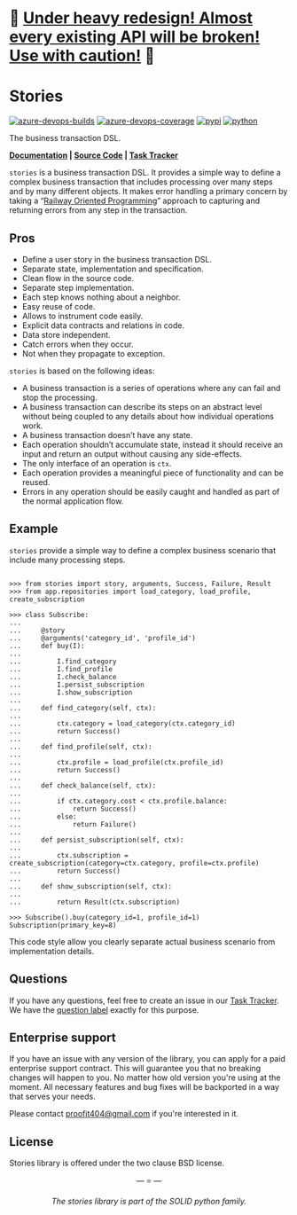 # 🚧 [Under heavy redesign! Almost every existing API will be broken! Use with caution!](https://github.com/proofit404/stories/tree/develop) 🚧

# Stories

[![azure-devops-builds](https://img.shields.io/azure-devops/build/proofit404/stories/3?style=flat-square)](https://dev.azure.com/proofit404/stories/_build/latest?definitionId=3&branchName=master)
[![azure-devops-coverage](https://img.shields.io/azure-devops/coverage/proofit404/stories/3?style=flat-square)](https://dev.azure.com/proofit404/stories/_build/latest?definitionId=3&branchName=master)
[![pypi](https://img.shields.io/pypi/v/stories?style=flat-square)](https://pypi.python.org/pypi/stories/)
[![python](https://img.shields.io/pypi/pyversions/stories?style=flat-square)](https://pypi.python.org/pypi/stories/)

The business transaction DSL.

**[Documentation](https://proofit404.github.io/stories/) |
[Source Code](https://github.com/proofit404/stories) |
[Task Tracker](https://github.com/proofit404/stories/issues)**

`stories` is a business transaction DSL. It provides a simple way to define a
complex business transaction that includes processing over many steps and by
many different objects. It makes error handling a primary concern by taking a
“[Railway Oriented Programming](http://fsharpforfunandprofit.com/rop/)” approach
to capturing and returning errors from any step in the transaction.

## Pros

- Define a user story in the business transaction DSL.
- Separate state, implementation and specification.
- Clean flow in the source code.
- Separate step implementation.
- Each step knows nothing about a neighbor.
- Easy reuse of code.
- Allows to instrument code easily.
- Explicit data contracts and relations in code.
- Data store independent.
- Catch errors when they occur.
- Not when they propagate to exception.

`stories` is based on the following ideas:

- A business transaction is a series of operations where any can fail and stop
  the processing.
- A business transaction can describe its steps on an abstract level without
  being coupled to any details about how individual operations work.
- A business transaction doesn’t have any state.
- Each operation shouldn’t accumulate state, instead it should receive an input
  and return an output without causing any side-effects.
- The only interface of an operation is `ctx`.
- Each operation provides a meaningful piece of functionality and can be reused.
- Errors in any operation should be easily caught and handled as part of the
  normal application flow.

## Example

`stories` provide a simple way to define a complex business scenario that
include many processing steps.

```pycon

>>> from stories import story, arguments, Success, Failure, Result
>>> from app.repositories import load_category, load_profile, create_subscription

>>> class Subscribe:
...
...     @story
...     @arguments('category_id', 'profile_id')
...     def buy(I):
...
...         I.find_category
...         I.find_profile
...         I.check_balance
...         I.persist_subscription
...         I.show_subscription
...
...     def find_category(self, ctx):
...
...         ctx.category = load_category(ctx.category_id)
...         return Success()
...
...     def find_profile(self, ctx):
...
...         ctx.profile = load_profile(ctx.profile_id)
...         return Success()
...
...     def check_balance(self, ctx):
...
...         if ctx.category.cost < ctx.profile.balance:
...             return Success()
...         else:
...             return Failure()
...
...     def persist_subscription(self, ctx):
...
...         ctx.subscription = create_subscription(category=ctx.category, profile=ctx.profile)
...         return Success()
...
...     def show_subscription(self, ctx):
...
...         return Result(ctx.subscription)

>>> Subscribe().buy(category_id=1, profile_id=1)
Subscription(primary_key=8)

```

This code style allow you clearly separate actual business scenario from
implementation details.

## Questions

If you have any questions, feel free to create an issue in our
[Task Tracker](https://github.com/proofit404/stories/issues). We have the
[question label](https://github.com/proofit404/stories/issues?q=is%3Aopen+is%3Aissue+label%3Aquestion)
exactly for this purpose.

## Enterprise support

If you have an issue with any version of the library, you can apply for a paid
enterprise support contract. This will guarantee you that no breaking changes
will happen to you. No matter how old version you're using at the moment. All
necessary features and bug fixes will be backported in a way that serves your
needs.

Please contact [proofit404@gmail.com](mailto:proofit404@gmail.com) if you're
interested in it.

## License

Stories library is offered under the two clause BSD license.

<p align="center">&mdash; ⭐️ &mdash;</p>
<p align="center"><i>The stories library is part of the SOLID python family.</i></p>
